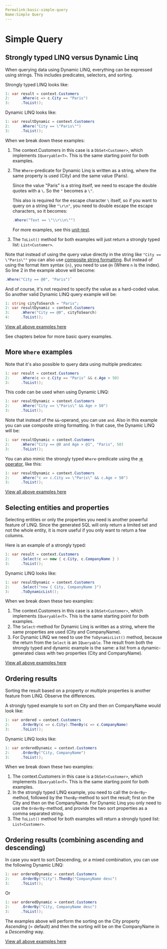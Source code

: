 ```yaml
---
Permalink:basic-simple-query
Name:Simple Query
---
```


# Simple Query

## Strongly typed LINQ versus Dynamic Linq

When querying data using Dynamic LINQ, everything can be expressed using strings. This includes predicates, selectors, and sorting.

Strongly typed LINQ looks like:

```csharp
1: var result = context.Customers
2:     .Where(c => c.City == "Paris")
3:     .ToList();
```

Dynamic LINQ looks like:

```csharp
1: var resultDynamic = context.Customers
2:     .Where("City == \"Paris\"")
3:     .ToList();
```

When we break down these examples:

1. The context.Customers in this case is a `DbSet<Customer>`, which implements `IQueryable<T>`. This is the same starting point for both examples.

2. The `Where`-predicate for Dynamic Linq is written as a string, where the same property is used (City) and the same value (Paris).
   
   Since the value "Paris" is a string itself, we need to escape the double quotes with a `\`. So the `"` becomes a `\"`.

   This also is required for the escape character `\` itself, so if you want to query on a string like `"\r\n"`, you need to double escape the escape characters, so it becomes:
   ```csharp
   .Where("Text == \"\\r\\n\"")
   ```
   
   For more examples, see this [unit-test](https://github.com/zzzprojects/System.Linq.Dynamic.Core/blob/master/test/System.Linq.Dynamic.Core.Tests/Parser/StringParserTests.cs#L92).

3. The `ToList()` method for both examples will just return a strongly typed list: `List<Customer>`.

Note that instead of using the query value directly in the string like `"City == \"Paris\""` you can also use [composite string formatting](https://docs.microsoft.com/en-us/dotnet/standard/base-types/composite-formatting). But instead of using the format item syntax `{n}`, you need to use `@n` (Where `n` is the index). So line 2 in the example above will become:

```csharp
.Where("City == @0", "Paris")`
```

And of course, it's not required to specify the value as a hard-coded value. So another valid Dynamic LINQ query example will be:

```csharp
1: string cityToSearch = "Paris";
2: var resultDynamic = context.Customers
3:     .Where("City == @0", cityToSearch)
4:     .ToList();
```

[View all above examples here](https://dotnetfiddle.net/cs6MRX)

See chapters below for more basic query examples.

## More `Where` examples

Note that it's also possible to query data using multiple predicates:

```csharp
1: var result = context.Customers
2:     .Where(c => c.City == "Paris" && c.Age > 50)
3:     .ToList();
```

This code can be used when using Dynamic LINQ:

```csharp
1: var resultDynamic = context.Customers
2:     .Where("City == \"Paris\" && Age > 50")
3:     .ToList();
```

Note that instead of the `&&`-operand, you can use `and`. Also in this example you can use composite string formatting. In that case, the Dynamic LINQ will be:

```csharp
1: var resultDynamic = context.Customers
2:     .Where("City == @0 and Age > @1", "Paris", 50)
3:     .ToList();
```

You can also mimic the strongly typed `Where`-predicate using the [=> operator](https://docs.microsoft.com/en-us/dotnet/csharp/language-reference/operators/lambda-operator), like this:

```csharp
1: var resultDynamic = context.Customers
2:     .Where("c => c.City == \"Paris\" && c.Age > 50")
3:     .ToList();
```

[View all above examples here](https://dotnetfiddle.net/4yOUhM)

## Selecting entities and properties

Selecting entities or only the properties you need is another powerful feature of LINQ. Since the generated SQL will only return a limited set and not the whole entity, it is more useful if you only want to return a few columns.

Here is an example of a strongly typed:

```csharp
1: var result = context.Customers
2:     .Select(c => new { c.City, c.CompanyName } )
3:     .ToList();
```

Dynamic LINQ looks like:

```csharp
1: var resultDynamic = context.Customers
2:     .Select("new { City, CompanyName }")
3:     .ToDynamicList();
```

When we break down these two examples:

1. The context.Customers in this case is a `DbSet<Customer>`, which implements `IQueryable<T>`. This is the same starting point for both examples.
2. The `Select`-method for Dynamic Linq is written as a string, where the same properties are used (City and CompanyName).
3. For Dynamic LINQ we need to use the `ToDynamicList()` method, because the return from the `Select` is an `IQueryable`. The result from both the strongly typed and dynamic example is the same: a list from a dynamic-generated class with two properties (City and CompanyName).

[View all above examples here](https://dotnetfiddle.net/ZN3FSo)

## Ordering results

Sorting the result based on a property or multiple properties is another feature from LINQ. Observe the differences.

A strongly typed example to sort on City and then on CompanyName would look like:

```csharp
1: var ordered = context.Customers
2:     .OrderBy(c => c.City).ThenBy(c => c.CompanyName)
3:     .ToList();
```

Dynamic LINQ looks like:

```csharp
1: var orderedDynamic = context.Customers
2:     .OrderBy("City, CompanyName")
3:     .ToList();
```

When we break down these two examples:

1. The context.Customers in this case is a `DbSet<Customer>`, which implements `IQueryable<T>`. This is the same starting point for both examples.
2. In the strongly typed LINQ example, you need to call the `OrderBy`-method, followed by the `ThenBy`-method to sort the result; first on the City and then on the CompanyName.
For Dynamic Linq you only need to use the `OrderBy`-method, and provide the two sort properties as a comma separated string.
3. The `ToList()` method for both examples will return a strongly typed list: `List<Customer>`.

## Ordering results (combining ascending and descending)

In case you want to sort Descending, or a mixed combination, you can use the following Dynamic LINQ:

```csharp
1: var orderedDynamic = context.Customers
2:     .OrderBy("City").ThenBy("CompanyName desc")
3:     .ToList();
```

Or

```csharp
1: var orderedDynamic = context.Customers
2:     .OrderBy("City, CompanyName desc")
3:     .ToList();
```

The examples above will perform the sorting on the City property *Ascending* (= default) and then the sorting will be on the CompanyName in a *Descending* way.

[View all above examples here](https://dotnetfiddle.net/GdxsMG)